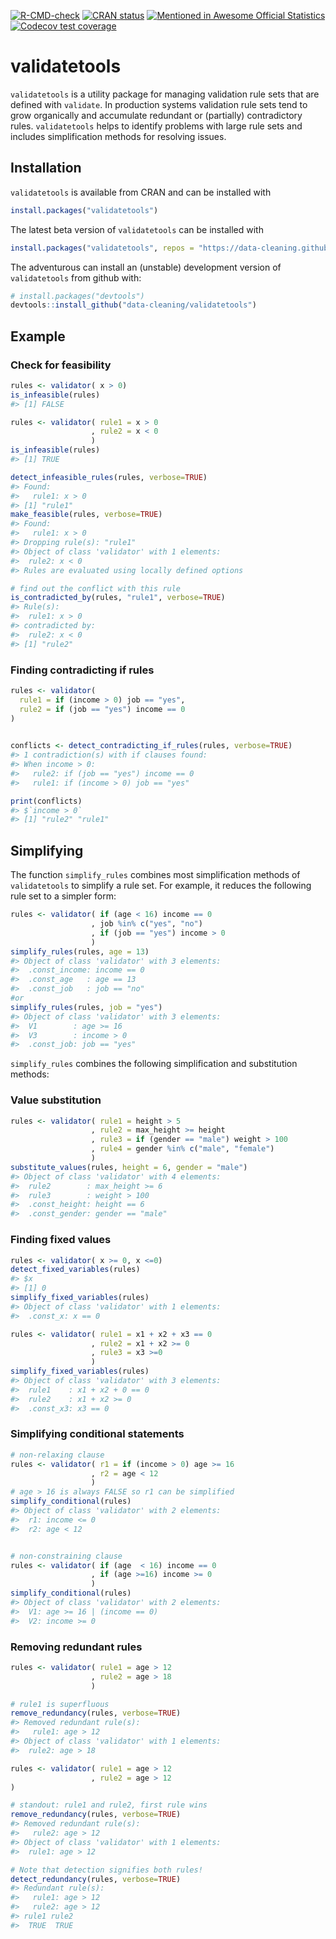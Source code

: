 
<!-- README.md is generated from README.Rmd. Please edit that file -->

<!-- badges: start -->

[![R-CMD-check](https://github.com/data-cleaning/validatetools/actions/workflows/R-CMD-check.yaml/badge.svg)](https://github.com/data-cleaning/validatetools/actions/workflows/R-CMD-check.yaml)
[![CRAN
status](https://www.r-pkg.org/badges/version/validatetools)](https://CRAN.R-project.org/package=validatetools)
[![Mentioned in Awesome Official
Statistics](https://awesome.re/mentioned-badge.svg)](http://www.awesomeofficialstatistics.org)
[![Codecov test
coverage](https://codecov.io/gh/data-cleaning/validatetools/graph/badge.svg)](https://app.codecov.io/gh/data-cleaning/validatetools)
<!-- badges: end -->

# validatetools

`validatetools` is a utility package for managing validation rule sets
that are defined with `validate`. In production systems validation rule
sets tend to grow organically and accumulate redundant or (partially)
contradictory rules. `validatetools` helps to identify problems with
large rule sets and includes simplification methods for resolving
issues.

## Installation

`validatetools` is available from CRAN and can be installed with

``` r
install.packages("validatetools")
```

The latest beta version of `validatetools` can be installed with

``` r
install.packages("validatetools", repos = "https://data-cleaning.github.io/drat")
```

The adventurous can install an (unstable) development version of
`validatetools` from github with:

``` r
# install.packages("devtools")
devtools::install_github("data-cleaning/validatetools")
```

## Example

### Check for feasibility

``` r
rules <- validator( x > 0)
is_infeasible(rules)
#> [1] FALSE

rules <- validator( rule1 = x > 0
                  , rule2 = x < 0
                  )
is_infeasible(rules)
#> [1] TRUE

detect_infeasible_rules(rules, verbose=TRUE)
#> Found: 
#>   rule1: x > 0
#> [1] "rule1"
make_feasible(rules, verbose=TRUE)
#> Found: 
#>   rule1: x > 0
#> Dropping rule(s): "rule1"
#> Object of class 'validator' with 1 elements:
#>  rule2: x < 0
#> Rules are evaluated using locally defined options

# find out the conflict with this rule
is_contradicted_by(rules, "rule1", verbose=TRUE)
#> Rule(s): 
#>  rule1: x > 0
#> contradicted by:
#>  rule2: x < 0
#> [1] "rule2"
```

### Finding contradicting if rules

``` r
rules <- validator(
  rule1 = if (income > 0) job == "yes",
  rule2 = if (job == "yes") income == 0
)
    

conflicts <- detect_contradicting_if_rules(rules, verbose=TRUE)
#> 1 contradiction(s) with if clauses found:
#> When income > 0:
#>   rule2: if (job == "yes") income == 0
#>   rule1: if (income > 0) job == "yes"
```

``` r
print(conflicts)
#> $`income > 0`
#> [1] "rule2" "rule1"
```

## Simplifying

The function `simplify_rules` combines most simplification methods of
`validatetools` to simplify a rule set. For example, it reduces the
following rule set to a simpler form:

``` r
rules <- validator( if (age < 16) income == 0
                  , job %in% c("yes", "no")
                  , if (job == "yes") income > 0
                  )
simplify_rules(rules, age = 13)
#> Object of class 'validator' with 3 elements:
#>  .const_income: income == 0
#>  .const_age   : age == 13
#>  .const_job   : job == "no"
#or 
simplify_rules(rules, job = "yes")
#> Object of class 'validator' with 3 elements:
#>  V1        : age >= 16
#>  V3        : income > 0
#>  .const_job: job == "yes"
```

`simplify_rules` combines the following simplification and substitution
methods:

### Value substitution

``` r
rules <- validator( rule1 = height > 5
                  , rule2 = max_height >= height
                  , rule3 = if (gender == "male") weight > 100
                  , rule4 = gender %in% c("male", "female")
                  )
substitute_values(rules, height = 6, gender = "male")
#> Object of class 'validator' with 4 elements:
#>  rule2        : max_height >= 6
#>  rule3        : weight > 100
#>  .const_height: height == 6
#>  .const_gender: gender == "male"
```

### Finding fixed values

``` r
rules <- validator( x >= 0, x <=0)
detect_fixed_variables(rules)
#> $x
#> [1] 0
simplify_fixed_variables(rules)
#> Object of class 'validator' with 1 elements:
#>  .const_x: x == 0

rules <- validator( rule1 = x1 + x2 + x3 == 0
                  , rule2 = x1 + x2 >= 0
                  , rule3 = x3 >=0
                  )
simplify_fixed_variables(rules)
#> Object of class 'validator' with 3 elements:
#>  rule1    : x1 + x2 + 0 == 0
#>  rule2    : x1 + x2 >= 0
#>  .const_x3: x3 == 0
```

### Simplifying conditional statements

``` r
# non-relaxing clause
rules <- validator( r1 = if (income > 0) age >= 16
                  , r2 = age < 12
                  )
# age > 16 is always FALSE so r1 can be simplified
simplify_conditional(rules)
#> Object of class 'validator' with 2 elements:
#>  r1: income <= 0
#>  r2: age < 12


# non-constraining clause
rules <- validator( if (age  < 16) income == 0
                  , if (age >=16) income >= 0
                  )
simplify_conditional(rules)
#> Object of class 'validator' with 2 elements:
#>  V1: age >= 16 | (income == 0)
#>  V2: income >= 0
```

### Removing redundant rules

``` r
rules <- validator( rule1 = age > 12
                  , rule2 = age > 18
                  )

# rule1 is superfluous
remove_redundancy(rules, verbose=TRUE)
#> Removed redundant rule(s):
#>   rule1: age > 12
#> Object of class 'validator' with 1 elements:
#>  rule2: age > 18

rules <- validator( rule1 = age > 12
                  , rule2 = age > 12
)

# standout: rule1 and rule2, first rule wins
remove_redundancy(rules, verbose=TRUE)
#> Removed redundant rule(s):
#>   rule2: age > 12
#> Object of class 'validator' with 1 elements:
#>  rule1: age > 12

# Note that detection signifies both rules!
detect_redundancy(rules, verbose=TRUE)
#> Redundant rule(s):
#>   rule1: age > 12
#>   rule2: age > 12
#> rule1 rule2 
#>  TRUE  TRUE
```
